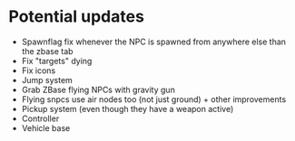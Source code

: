 # Potential updates
- Spawnflag fix whenever the NPC is spawned from anywhere else than the zbase tab
- Fix "targets" dying
- Fix icons
- Jump system
- Grab ZBase flying NPCs with gravity gun
- Flying snpcs use air nodes too (not just ground) + other improvements
- Pickup system (even though they have a weapon active)
- Controller
- Vehicle base